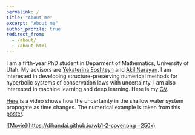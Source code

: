 ```yaml
---
permalink: /
title: "About me"
excerpt: "About me"
author_profile: true
redirect_from: 
  - /about/
  - /about.html
---
```


I am a fifth-year PhD student in Deparment of Mathematics, University of Utah. My advisors are [Yekaterina Epshteyn](http://www.math.utah.edu/~epshteyn/) and [Akil Narayan](http://www.sci.utah.edu/~akil/). I am interested in developing structure-preserving numerical methods for hyperbolic systems of conservation laws with uncertainty. I am also interested in machine learning and deep learning. Here is my [CV](https://dihandai.github.io/files/CV.pdf).

[Here](https://dihandai.github.io/wb1-2-ten.mp4) is a video shows how the uncertainty in the shallow water system propogate as time changes. The numerical example is taken from this [poster](https://dihandai.github.io/files/ICERMPoster_Dihan-Dai.pdf).

[![Movie](https://dihandai.github.io/wb1-2-cover.png =250x)](https://dihandai.github.io/wb1-2-ten.mp4)
